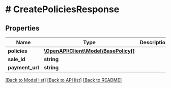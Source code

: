 # # CreatePoliciesResponse

## Properties

Name | Type | Description | Notes
------------ | ------------- | ------------- | -------------
**policies** | [**\OpenAPI\Client\Model\BasePolicy[]**](BasePolicy.md) |  | [optional] 
**sale_id** | **string** |  | [optional] 
**payment_url** | **string** |  | [optional] 

[[Back to Model list]](../../README.md#documentation-for-models) [[Back to API list]](../../README.md#documentation-for-api-endpoints) [[Back to README]](../../README.md)


